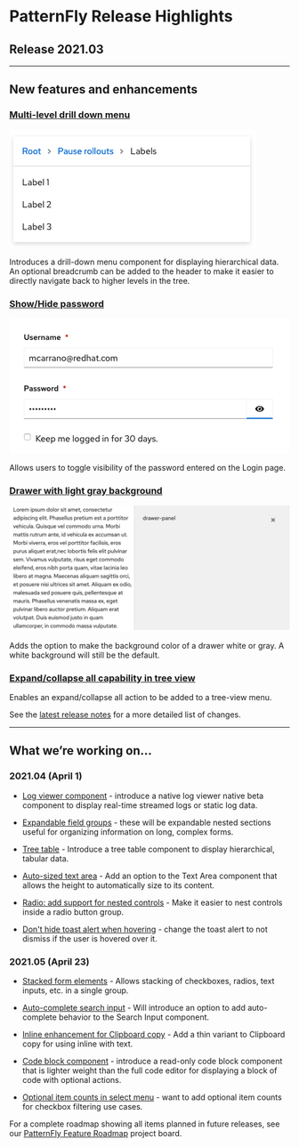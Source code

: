 # PatternFly Release Highlights
## Release 2021.03
----------------------------------------------------------
## New features and enhancements

### [Multi-level drill down menu](https://v4-archive.patternfly.org/v4/components/menu#with-drilldown)

![menu with drilldown](./img/drill-down.png)

Introduces a drill-down menu component for displaying hierarchical data. An optional breadcrumb can be added to the header to make it easier to directly navigate back to higher levels in the tree.

### [Show/Hide password](https://v4-archive.patternfly.org/v4/components/login-page#showhide-password)

![login with show password](./img/show-hide-password.png)

Allows users to toggle visibility of the password entered on the Login page.

### [Drawer with light gray background](https://v4-archive.patternfly.org/v4/components/drawer#panel-with-light-200-background)

![drawer with gray background](./img/gray-drawer.png)

Adds the option to make the background color of a drawer white or gray. A white background will still be the default.

### [Expand/collapse all capability in tree view](https://v4-archive.patternfly.org/v4/components/tree-view)

Enables an expand/collapse all action to be added to a tree-view menu.

See the [latest release notes](https://v4-archive.patternfly.org/v4/developer-resources/release-notes) for a more detailed list of changes.

-----------------------------------------------------------------------------

## What we’re working on...

### 2021.04 (April 1)

* [Log viewer component](https://github.com/patternfly/patternfly-react/issues/5341) - introduce a native log viewer native beta component to display real-time streamed logs or static log data.

* [Expandable field groups](https://github.com/patternfly/patternfly-react/issues/5023) - these will be expandable nested sections useful for organizing information on long, complex forms.

* [Tree table](https://github.com/patternfly/patternfly-react/issues/5016) - Introduce a tree table component to display hierarchical, tabular data.

* [Auto-sized text area](https://github.com/patternfly/patternfly-react/issues/5497) - Add an option to the Text Area component that allows the height to automatically size to its content.

* [Radio: add support for nested controls](https://github.com/patternfly/patternfly-react/issues/5519) - Make it easier to nest controls inside a radio button group.

* [Don't hide toast alert when hovering](https://github.com/patternfly/patternfly-react/issues/5489) - change the toast alert to not dismiss if the user is hovered over it.

### 2021.05 (April 23)

* [Stacked form elements](https://github.com/patternfly/patternfly-react/issues/5286) - Allows stacking of checkboxes, radios, text inputs, etc. in a single group.

* [Auto-complete search input](https://github.com/patternfly/patternfly-react/issues/5499) - Will introduce an option to add auto-complete behavior to the Search Input component.

* [Inline enhancement for Clipboard copy](https://github.com/patternfly/patternfly/issues/3906) - Add a thin variant to Clipboard copy for using inline with text.

* [Code block component](https://github.com/patternfly/patternfly/issues/3907) - introduce a read-only code block component that is lighter weight than the full code editor for displaying a block of code with optional actions.

* [Optional item counts in select menu](https://github.com/patternfly/patternfly/issues/3902) - want to add optional item counts for checkbox filtering use cases.

For a complete roadmap showing all items planned in future releases, see our [PatternFly Feature Roadmap](https://github.com/orgs/patternfly/projects/4?fullscreen=true) project board.
